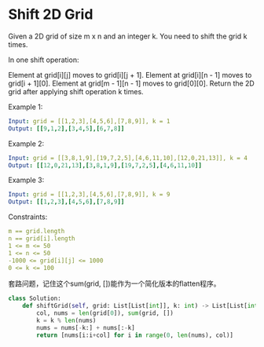 # Shift 2D Grid

Given a 2D grid of size m x n and an integer k. You need to shift the grid k times.

In one shift operation:

Element at grid[i][j] moves to grid[i][j + 1].
Element at grid[i][n - 1] moves to grid[i + 1][0].
Element at grid[m - 1][n - 1] moves to grid[0][0].
Return the 2D grid after applying shift operation k times.

Example 1:

```yaml
Input: grid = [[1,2,3],[4,5,6],[7,8,9]], k = 1
Output: [[9,1,2],[3,4,5],[6,7,8]]
```

Example 2:

```yaml
Input: grid = [[3,8,1,9],[19,7,2,5],[4,6,11,10],[12,0,21,13]], k = 4
Output: [[12,0,21,13],[3,8,1,9],[19,7,2,5],[4,6,11,10]]
```

Example 3:

```yaml
Input: grid = [[1,2,3],[4,5,6],[7,8,9]], k = 9
Output: [[1,2,3],[4,5,6],[7,8,9]]
```

Constraints:

```yaml
m == grid.length
n == grid[i].length
1 <= m <= 50
1 <= n <= 50
-1000 <= grid[i][j] <= 1000
0 <= k <= 100
```

套路问题，记住这个sum(grid, [])能作为一个简化版本的flatten程序。

```python
class Solution:
    def shiftGrid(self, grid: List[List[int]], k: int) -> List[List[int]]:
        col, nums = len(grid[0]), sum(grid, [])
        k = k % len(nums)
        nums = nums[-k:] + nums[:-k]
        return [nums[i:i+col] for i in range(0, len(nums), col)]
```
